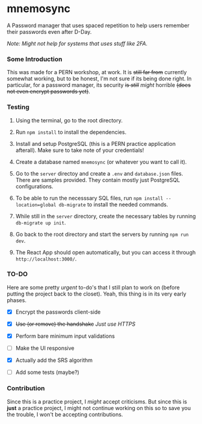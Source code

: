 # mnemosync
A Password manager that uses spaced repetition to help users remember their passwords even after D-Day.

_Note: Might not help for systems that uses stuff like  2FA._

### Some Introduction

This was made for a PERN workshop, at work. It is ~~still far from~~ currently somewhat working, but to be honest, I'm not sure if its being done right. In particular, for a password manager, its security ~~is _still_~~ _might_ horrible ~~(does not even encrypt passwords yet)~~.

### Testing

1. Using the terminal, go to the root directory.

2. Run `npm install` to install the dependencies.

3. Install and setup PostgreSQL (this is a PERN practice application afterall). Make sure to take note of your credentials!

4. Create a database named `mnemosync` (or whatever you want to call it).

5. Go to the `server` directoy and create a `.env` and `database.json` files. There are samples provided. They contain mostly just PostgreSQL configurations.

6. To be able to run the necesssary SQL files, run `npm install --location=global db-migrate` to install the needed commands.

7. While still in the `server` directory, create the necessary tables by running `db-migrate up init`.

8. Go back to the root directory and start the servers by running `npm run dev`.

9. The React App should open automatically, but you can access it through `http://localhost:3000/`.

### TO-DO

Here are some pretty _urgent_ to-do's that I still plan to work on (before putting the project back to the closet). Yeah, this thing is in its very early phases.

- [X] Encrypt the passwords client-side

- [X] ~~Use (or remove) the handshake~~ _Just use HTTPS_

- [X] Perform bare minimum input validations

- [ ] Make the UI responsive

- [X] Actually add the SRS algorithm

- [ ] Add some tests (maybe?)

### Contribution

Since this is a practice project, I _might_ accept criticisms. But since this is **just** a practice project, I might not continue working on this so to save you the trouble, I won't be accepting contributions.